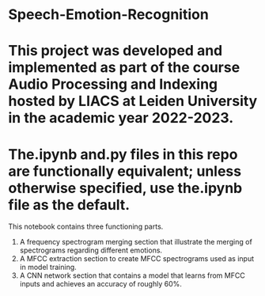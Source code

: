 # Speech-Emotion-Recognition
# This project was developed and implemented as part of the course Audio Processing and Indexing hosted by LIACS at Leiden University in the academic year 2022-2023.
# The.ipynb and.py files in this repo are functionally equivalent; unless otherwise specified, use the.ipynb file as the default.

This notebook contains three functioning parts.
1. A frequency spectrogram merging section that illustrate the merging of spectrograms regarding different emotions.
2. A MFCC extraction section to create MFCC spectrograms used as input in model training.
3. A CNN network section that contains a model that learns from MFCC inputs and achieves an accuracy of roughly 60%.
